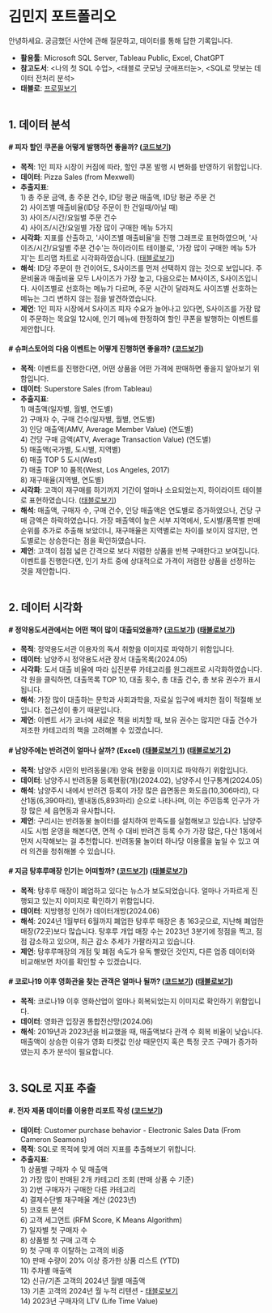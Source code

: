 # **김민지 포트폴리오**
안녕하세요. 궁금했던 사안에 관해 질문하고, 데이터를 통해 답한 기록입니다.

- **활용툴**: Microsoft SQL Server, Tableau Public, Excel, ChatGPT
- **참고도서**: <나의 첫 SQL 수업>, <태블로 굿모닝 굿애프터눈>, <SQL로 맛보는 데이터 전처리 분석>
- **태블로**:  [프로필보기](https://public.tableau.com/app/profile/mzkim/vizzes)<br><br/>

## **1. 데이터 분석**
#### **# 피자 할인 쿠폰을 어떻게 발행하면 좋을까? ([코드보기](https://github.com/mzkim-ny/portfolio/blob/main/%ED%94%BC%EC%9E%90%20%EB%8D%B0%EC%9D%B4%ED%84%B0))** 
- **목적**: 1인 피자 시장이 커짐에 따라, 할인 쿠폰 발행 시 변화를 반영하기 위함입니다.
- **데이터**: Pizza Sales (from Mexwell)
- **추출지표**:<br>
1\) 총 주문 금액, 총 주문 건수, ID당 평균 매출액, ID당 평균 주문 건 <br>
2\) 사이즈별 매출비율(ID당 주문이 한 건일때/아닐 때)<br>
3\) 사이즈/시간/요일별 주문 건수<br>
4\) 사이즈/시간/요일별 가장 많이 구매한 메뉴 5가지<br>
- **시각화**: 지표를 산출하고, '사이즈별 매출비율'을 진행 그래프로 표현하였으며, '사이즈/시간/요일별 주문 건수'는 하이라이트 테이블로, '가장 많이 구매한 메뉴 5가지'는 트리맵 차트로 시각화하였습니다. ([태블로보기](https://public.tableau.com/shared/4FKB8ZMXH?:display_count=n&:origin=viz_share_link))
- **해석**: ID당 주문이 한 건이어도, S사이즈를 먼저 선택하지 않는 것으로 보입니다. 주문비율과 매출비율 모두 L사이즈가 가장 높고, 다음으로는 M사이즈, S사이즈입니다. 사이즈별로 선호하는 메뉴가 다르며, 주문 시간이 달라져도 사이즈별 선호하는 메뉴는 그리 변하지 않는 점을 발견하였습니다.
- **제언**: 1인 피자 시장에서 S사이즈 피자 수요가 늘어나고 있다면, S사이즈를 가장 많이 주문하는 목요일 12시에, 인기 메뉴에 한정하여 할인 쿠폰을 발행하는 이벤트를 제안합니다.

#### **# 슈퍼스토어의 다음 이벤트는 어떻게 진행하면 좋을까? ([코드보기](https://github.com/mzkim-ny/portfolio/blob/main/%EC%8A%88%ED%8D%BC%EC%8A%A4%ED%86%A0%EC%96%B4))** 
- **목적**: 이벤트를 진행한다면, 어떤 상품을 어떤 가격에 판매하면 좋을지 알아보기 위함입니다.
- **데이터**: Superstore Sales (from Tableau)
- **추출지표**:<br>
1\) 매출액(일자별, 월별, 연도별)<br>
2\) 구매자 수, 구매 건수(일자별, 월별, 연도별)<br>
3\) 인당 매출액(AMV, Average Member Value) (연도별)<br>
4\) 건당 구매 금액(ATV, Average Transaction Value) (연도별)<br>
5\) 매출액(국가별, 도시별, 지역별)<br>
6\) 매출 TOP 5 도시(West)<br>
7\) 매출 TOP 10 품목(West, Los Angeles, 2017)<br>
8\) 재구매율(지역별, 연도별)<br>
- **시각화**: 고객이 재구매를 하기까지 기간이 얼마나 소요되었는지, 하이라이트 테이블로 표현하였습니다. ([태블로보기](https://public.tableau.com/views/240922_/2?:language=ko-KR&:sid=&:redirect=auth&:display_count=n&:origin=viz_share_link)) 
- **해석**: 매출액, 구매자 수, 구매 건수, 인당 매출액은 연도별로 증가하였으나, 건당 구매 금액은 하락하였습니다. 가장 매출액이 높은 서부 지역에서, 도시별/품목별 판매 순위를 추가로 추출해 보았더니, 재구매율은 지역별로는 차이를 보이지 않지만, 연도별로는 상승한다는 점을 확인하였습니다.
- **제언**: 고객이 점점 넓은 간격으로 보다 저렴한 상품을 반복 구매한다고 보여집니다. 이벤트를 진행한다면, 인기 차트 중에 상대적으로 가격이 저렴한 상품을 선정하는 것을 제안합니다.
<br><br>
## **2. 데이터 시각화**
#### **# 정약용도서관에서는 어떤 책이 많이 대출되었을까? ([코드보기](https://github.com/mzkim-ny/portfolio/blob/main/%EC%A0%95%EC%95%BD%EC%9A%A9%EB%8F%84%EC%84%9C%EA%B4%80%EC%97%90%EC%84%9C%EB%8A%94%20%EC%96%B4%EB%96%A4%20%EC%B1%85%EC%9D%B4%20%EB%A7%8E%EC%9D%B4%20%EB%8C%80%EC%B6%9C%EB%90%98%EC%97%88%EC%9D%84%EA%B9%8C%3F)) ([태블로보기](https://public.tableau.com/views/_17196652852140/1?:language=ko-KR&:sid=&:display_count=n&:origin=viz_share_link))**
- **목적**: 정약용도서관 이용자의 독서 취향을 이미지로 파악하기 위함입니다.
- **데이터**: 남양주시 정약용도서관 장서 대출목록(2024.05)
- **시각화**: 도서 대출 비율에 따라 십진분류 카테고리를 원그래프로 시각화하였습니다. 각 원을 클릭하면, 대출목록 TOP 10, 대출 횟수, 총 대출 건수, 총 보유 권수가 표시됩니다.
- **해석**: 가장 많이 대출하는 문학과 사회과학을, 자료실 입구에 배치한 점이 적절해 보입니다. 접근성이 좋기 때문입니다.
- **제언**: 이벤트 서가 코너에 새로운 책을 비치할 때, 보유 권수는 많지만 대출 건수가 저조한 카테고리의 책을 고려해볼 수 있겠습니다.

#### **# 남양주에는 반려견이 얼마나 살까? (Excel)   ([태블로보기 1](https://public.tableau.com/app/profile/mzkim/viz/3_17178536456650/1)) ([태블로보기 2](https://public.tableau.com/shared/35Z4SXZ2H?:display_count=n&:origin=viz_share_link))**
- **목적**: 남양주 시민의 반려동물(개) 양육 현황을 이미지로 파악하기 위함입니다.
- **데이터**: 남양주시 반려동물 등록현황(개)(2024.02), 남양주시 인구통계(2024.05)
- **해석**: 남양주시 내에서 반려견 등록이 가장 많은 읍면동은 화도읍(10,306마리), 다산1동(6,390마리), 별내동(5,893마리) 순으로 나타나며, 이는 주민등록 인구가 가장 많은 세 읍면동과 유사합니다.
- **제언**: 구리시는 반려동물 놀이터를 설치하여 만족도를 실험해보고 있습니다. 남양주시도 시범 운영을 해본다면, 면적 수 대비 반려견 등록 수가 가장 많은, 다산 1동에서 먼저 시작해보는 걸 추천합니다. 반려동물 놀이터 하나당 이용률을 높일 수 있고 여러 의견을 청취해볼 수 있습니다.

#### **# 지금 탕후루매장 인기는 어떠할까? ([코드보기](https://github.com/mzkim-ny/portfolio/blob/main/%ED%83%95%ED%9B%84%EB%A3%A8%EB%A7%A4%EC%9E%A5%20%EA%B0%9C%EC%97%85%20%EB%B0%8F%20%ED%8F%90%EC%97%85%20%EC%88%98))  ([태블로보기](https://public.tableau.com/views/2024_06_1/1_1?:language=ko-KR&:sid=&:redirect=auth&:display_count=n&:origin=viz_share_link))**
- **목적**: 탕후루 매장이 폐업하고 있다는 뉴스가 보도되었습니다. 얼마나 가파르게 진행되고 있는지 이미지로 확인하기 위함입니다.
- **데이터**: 지방행정 인허가 데이터개방(2024.06)
- **해석**: 2024년 1월부터 6월까지 폐업한 탕후루 매장은 총 163곳으로, 지난해 폐업한 매장(72곳)보다 많습니다. 탕후루 개업 매장 수는 2023년 3분기에 정점을 찍고, 점점 감소하고 있으며, 최근 감소 추세가 가팔라지고 있습니다.
- **제언**: 탕후루매장의 개점 및 폐점 속도가 유독 빨랐던 것인지, 다른 업종 데이터와 비교해보면 차이를 확인할 수 있겠습니다.

#### **# 코로나19 이후 영화관을 찾는 관객은 얼마나 될까? ([코드보기](https://github.com/mzkim-ny/portfolio/blob/main/%EC%BD%94%EB%A1%9C%EB%82%9819%EC)) ([태블로보기](https://public.tableau.com/shared/35Z4SXZ2H?:display_count=n&:origin=viz_share_link))**
- **목적**: 코로나19 이후 영화산업이 얼마나 회복되었는지 이미지로 확인하기 위함입니다.
- **데이터**: 영화관 입장권 통합전산망(2024.06)
- **해석**: 2019년과 2023년을 비교했을 때, 매출액보다 관객 수 회복 비율이 낮습니다. 매출액이 상승한 이유가 영화 티켓값 인상 때문인지 혹은 특정 굿즈 구매가 증가하였는지 추가 분석이 필요합니다.
<br><br>
## **3. SQL로 지표 추출**
#### #. 전자 제품 데이터를 이용한 리포트 작성 ([코드보기](https://github.com/mzkim-ny/portfolio/blob/main/%EC%A0%84%EC%9E%90%20%EC%A0%9C%ED%92%88%20%ED%8C%90%EB%A7%A4%20%EB%8D%B0%EC%9D%B4%ED%84%B0))
- **데이터**: Customer purchase behavior - Electronic Sales Data (From Cameron Seamons)
- **목적**: SQL로 목적에 맞게 여러 지표를 추출해보기 위합니다.
- **추출지표**:<br>
1\) 상품별 구매자 수 및 매출액<br>
2\) 가장 많이 판매된 2개 카테고리 조회 (판매 상품 수 기준)<br>
3\) 2)번 구매자가 구매한 다른 카테고리 <br>
4\) 결제수단별 재구매율 계산 (2023년)<br>
5\) 코호트 분석<br>
6\) 고객 세그먼트 (RFM Score, K Means Algorithm) <br>
7\) 일자별 첫 구매자 수<br>
8\) 상품별 첫 구매 고객 수<br>
9\) 첫 구매 후 이탈하는 고객의 비중<br>
10\) 판매 수량이 20% 이상 증가한 상품 리스트 (YTD)<br>
11\) 주차별 매출액<br>
12\) 신규/기존 고객의 2024년 월별 매출액 <br>
13\) 기존 고객의 2024년 월 누적 리텐션 - [태블로보기](https://public.tableau.com/app/profile/mzkim/viz/2024_17288177678440/1)<br>
14\) 2023년 구매자의 LTV (Life Time Value)<br>
